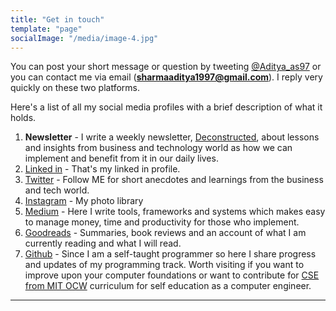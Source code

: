 ```yaml
---
title: "Get in touch"
template: "page"
socialImage: "/media/image-4.jpg" 
---
```

<!-- list all your profiles and about newsletter in the contact me page. No need to include images and forms. Then target next github readme.md profile. -->
You can post your short message or question by tweeting [@Aditya_as97](https://twitter.com/Aditya_as97) or you can contact me via email (**sharmaaditya1997@gmail.com**). I reply very quickly on these two platforms.

Here's a list of all my social media profiles with a brief description of what it holds.

1. **Newsletter** -  I write a weekly newsletter, [Deconstructed](https://decons.substack.com), about lessons and insights from business and technology world as how we can implement and benefit from it in our daily lives. 
2. [Linked in](https://www.linkedin.com/in/aditya97as/) - That's my linked in profile.
3. [Twitter](https://twitter.com/Aditya_as97) - Follow ME for short anecdotes and learnings from the business and tech world.
4. [Instagram](https://www.instagram.com/aditya_as17/) - My photo library
5. [Medium](https://medium.com/@aditya-as17) - Here I write tools, frameworks and systems which makes easy to manage money, time and productivity for those who implement.
6. [Goodreads](https://www.goodreads.com/user/show/35675590-aditya-sharma) - Summaries, book reviews and an account of what I am currently reading and what I will read.
7. [Github](https://github.com/aditya-as17) - Since I am a self-taught programmer so here I share progress and updates of my programming track. Worth visiting if you want to improve upon your computer foundations or want to contribute for [CSE from MIT OCW](https://aditya-as17.github.io/MIT-CSE/) curriculum for self education as a computer engineer.

---




